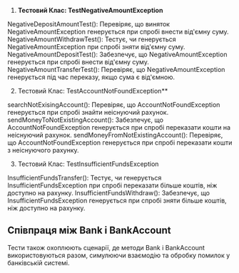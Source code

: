 1. **Тестовий Клас: TestNegativeAmountException**

NegativeDepositAmountTest(): Перевіряє, що виняток NegativeAmountException генерується при спробі внести від'ємну суму.
NegativeAmountWithdrawTest(): Тестує, чи генерується NegativeAmountException при спробі зняти від'ємну суму.
NegativeAmountDepositTest(): Забезпечує, що NegativeAmountException генерується при спробі внести від'ємну суму.
NegativeAmountTransferTest(): Перевіряє, що NegativeAmountException генерується під час переказу, якщо сума є від'ємною.

2. Тестовий Клас: TestAccountNotFoundException**

searchNotExisingAccount(): Перевіряє, що AccountNotFoundException генерується при спробі знайти неіснуючий рахунок.
sendMoneyToNotExistingAccount(): Забезпечує, що AccountNotFoundException генерується при спробі переказати кошти на неіснуючий рахунок.
sendMoneyFromNotExistingAccount(): Перевіряє, що AccountNotFoundException генерується при спробі переказати кошти з неіснуючого рахунку.

3. Тестовий Клас: TestInsufficientFundsException

InsufficientFundsTransfer(): Тестує, чи генерується InsufficientFundsException при спробі переказати більше коштів, ніж доступно на рахунку.
InsufficientFundsWithdraw(): Забезпечує, що InsufficientFundsException генерується при спробі зняти більше коштів, ніж доступно на рахунку.

## Співпраця між Bank і BankAccount
Тести також охоплюють сценарії, де методи Bank і BankAccount використовуються разом, симулюючи взаємодію та обробку помилок у банківській системі.